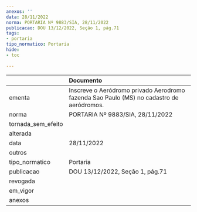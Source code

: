 ```yaml
---
anexos: ''
data: 28/11/2022
norma: PORTARIA Nº 9883/SIA, 28/11/2022
publicacao: DOU 13/12/2022, Seção 1, pág.71
tags:
- portaria
tipo_normatico: Portaria
hide: 
- toc 
 
---
```


|                    | Documento                                                                                |
|:-------------------|:-----------------------------------------------------------------------------------------|
| ementa             | Inscreve o Aeródromo privado Aerodromo fazenda Sao Paulo (MS) no cadastro de aeródromos. |
| norma              | PORTARIA Nº 9883/SIA, 28/11/2022                                                         |
| tornada_sem_efeito |                                                                                          |
| alterada           |                                                                                          |
| data               | 28/11/2022                                                                               |
| outros             |                                                                                          |
| tipo_normatico     | Portaria                                                                                 |
| publicacao         | DOU 13/12/2022, Seção 1, pág.71                                                          |
| revogada           |                                                                                          |
| em_vigor           |                                                                                          |
| anexos             |                                                                                          |